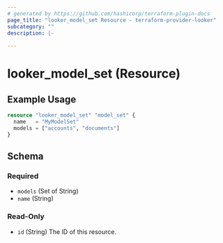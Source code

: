 ```yaml
---
# generated by https://github.com/hashicorp/terraform-plugin-docs
page_title: "looker_model_set Resource - terraform-provider-looker"
subcategory: ""
description: |-
  
---
```


# looker_model_set (Resource)



## Example Usage

```terraform
resource "looker_model_set" "model_set" {
  name   = "MyModelSet"
  models = ["accounts", "documents"]
}
```

<!-- schema generated by tfplugindocs -->
## Schema

### Required

- `models` (Set of String)
- `name` (String)

### Read-Only

- `id` (String) The ID of this resource.


